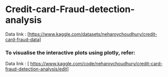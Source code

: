 # Credit-card-Fraud-detection-analysis
Data link : [https://www.kaggle.com/datasets/neharoychoudhury/credit-card-fraud-data]

### To visualise the interactive plots using plotly, refer:
Data link : [ https://www.kaggle.com/code/neharoychoudhury/credit-card-fraud-detection-analysis/edit]
